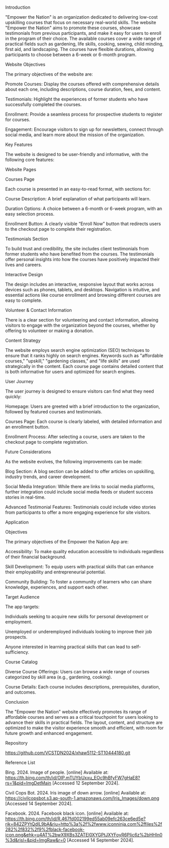 Introduction 

"Empower the Nation" is an organization dedicated to delivering low-cost upskilling courses that focus on necessary real-world skills. The website "Empower the Nation" aims to promote these courses, showcase testimonials from previous participants, and make it easy for users to enroll in the program of their choice. The available courses cover a wide range of practical fields such as gardening, life skills, cooking, sewing, child minding, first aid, and landscaping. The courses have flexible durations, allowing participants to choose between a 6-week or 6-month program. 

 

Website Objectives 

The primary objectives of the website are: 

Promote Courses: Display the courses offered with comprehensive details about each one, including descriptions, course duration, fees, and content. 

Testimonials: Highlight the experiences of former students who have successfully completed the courses. 

Enrollment: Provide a seamless process for prospective students to register for courses. 

Engagement: Encourage visitors to sign up for newsletters, connect through social media, and learn more about the mission of the organization. 

Key Features 

The website is designed to be user-friendly and informative, with the following core features: 

Website Pages 

Courses Page 

Each course is presented in an easy-to-read format, with sections for: 

Course Description: A brief explanation of what participants will learn. 

Duration Options: A choice between a 6-month or 6-week program, with an easy selection process. 

Enrollment Button: A clearly visible “Enroll Now” button that redirects users to the checkout page to complete their registration. 

 Testimonials Section 

To build trust and credibility, the site includes client testimonials from former students who have benefited from the courses. The testimonials offer personal insights into how the courses have positively impacted their lives and careers. 

Interactive Design 

The design includes an interactive, responsive layout that works across devices such as phones, tablets, and desktops. Navigation is intuitive, and essential actions like course enrollment and browsing different courses are easy to complete. 

Volunteer & Contact Information 

There is a clear section for volunteering and contact information, allowing visitors to engage with the organization beyond the courses, whether by offering to volunteer or making a donation. 

Content Strategy 

The website employs search engine optimization (SEO) techniques to ensure that it ranks highly on search engines. Keywords such as "affordable courses," "upskill," "gardening classes," and "life skills" are used strategically in the content. Each course page contains detailed content that is both informative for users and optimized for search engines. 

User Journey 

The user journey is designed to ensure visitors can find what they need quickly: 

Homepage: Users are greeted with a brief introduction to the organization, followed by featured courses and testimonials. 

 

Courses Page: Each course is clearly labeled, with detailed information and an enrollment button. 

 

Enrollment Process: After selecting a course, users are taken to the checkout page to complete registration. 

Future Considerations 

As the website evolves, the following improvements can be made: 

Blog Section: A blog section can be added to offer articles on upskilling, industry trends, and career development. 

Social Media Integration: While there are links to social media platforms, further integration could include social media feeds or student success stories in real-time. 

Advanced Testimonial Features: Testimonials could include video stories from participants to offer a more engaging experience for site visitors. 

 

Application 

Objectives 

The primary objectives of the Empower the Nation App are: 

Accessibility: To make quality education accessible to individuals regardless of their financial background. 

Skill Development: To equip users with practical skills that can enhance their employability and entrepreneurial potential. 

Community Building: To foster a community of learners who can share knowledge, experiences, and support each other. 

Target Audience 

The app targets: 

Individuals seeking to acquire new skills for personal development or employment. 

Unemployed or underemployed individuals looking to improve their job prospects. 

Anyone interested in learning practical skills that can lead to self-sufficiency. 

Course Catalog 

Diverse Course Offerings: Users can browse a wide range of courses categorized by skill area (e.g., gardening, cooking). 

Course Details: Each course includes descriptions, prerequisites, duration, and outcomes. 

 

Conclusion 

The "Empower the Nation" website effectively promotes its range of affordable courses and serves as a critical touchpoint for users looking to advance their skills in practical fields. The layout, content, and structure are optimized to make the visitor experience smooth and efficient, with room for future growth and enhanced engagement. 

Repository 

https://github.com/VCSTDN2024/xhaw5112-ST10444180.git 

 
Reference List 

Bing. 2024. Image of people. [online] Available at: https://th.bing.com/th/id/OIP.mTUYbUxxu_EOc9hBfyFW7gHaE8?rs=1&pid=ImgDetMain [Accessed 12 September 2024]. 

Civil Cops Bot. 2024. Iris image of down arrow. [online] Available at: https://civilcopsbot.s3.ap-south-1.amazonaws.com/Iris_Images/down.png [Accessed 14 September 2024]. 

Facebook. 2024. Facebook black icon. [online] Available at: https://th.bing.com/th/id/R.467fd002199ed55ab09efc263ce6ed5e?rik=842ZPYtQdlL9bA&riu=http%3a%2f%2fwww.iconninja.com%2ffiles%2f282%2f832%2f9%2fblack-facebook-icon.png&ehk=u4AT%2bwX9XBs3ZATEl0XYGPtJXYFoyR6PIic6z%2bHHln0%3d&risl=&pid=ImgRaw&r=0 [Accessed 14 September 2024]. 

 

 

 

 
